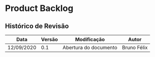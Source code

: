 # Product Backlog

## Histórico de Revisão

| **Data** | **Versão** | **Modificação** | **Autor** |
| --- | --- | --- | --- |
| 12/09/2020 | 0.1 | Abertura do documento        | Bruno Félix |